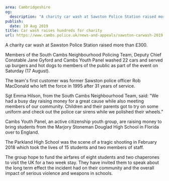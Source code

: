 ```yaml
area: Cambridgeshire
og:
  description: "A charity car wash at Sawston Police Station raised more than \xA3300."
publish:
  date: 19 Aug 2019
title: Car wash raises hundreds for charity
url: https://www.cambs.police.uk/news-and-appeals/sawston-carwash-2019
```

A charity car wash at Sawston Police Station raised more than £300.

Members of the South Cambs Neighbourhood Policing Team, Deputy Chief Constable Jane Gyford and Cambs Youth Panel washed 22 cars and served up burgers and hot dogs to members of the public as part of the event on Saturday (17 August).

The team's first customer was former Sawston police officer Rob MacDonald who left the force in 1995 after 31 years of service.

Sgt Emma Hilson, from the South Cambs Neighbourhood Team, said: "We had a busy day raising money for a great cause while also meeting members of our community. Children and their parents got to try on some uniform and check out the police car sirens while we polished their wheels."

Cambs Youth Panel, an active citizenship youth group, are raising money to bring students from the Marjory Stoneman Douglad High School in Florida over to England.

The Parkland High School was the scene of a tragic shooting in February 2018 which took the lives of 15 students and two members of staff.

The group hope to fund the airfares of eight students and two chaperones to visit the UK for a two week stay. They have invited them to speak about the long term effect the incident had on their community and the overall impact of serious violence and weapons in schools.
